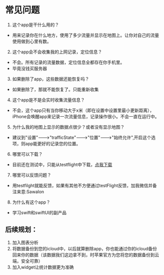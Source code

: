 # 常见问题

1. 这个app是干什么用的？
  - 用来记录你在什么地方，使用了多少流量并显示在地图上。让你对自己的流量使用做到心里有数。
2. 这个app会不会收集我的上网记录，定位信息？
  - 不会。所有记录的流量数据，定位信息全都存在你手机里。
  - 毕竟没钱买服务器
3. 如果删除了app，这些数据还能恢复吗？
  - 如果删除了，那就不能恢复了。只能重新收集
4. 这个app是不是会实时收集流量信息？
  - 不会，这个app只有当你移动大于x米（即在设置中设置里最小更新距离），iPhone会唤醒app来记录一次流量信息，记录操作很小。不会一直在运行中。
5. 为什么我的地图上显示的数据点很少？或者没有显示地图？
  - 建议到"设置"--->"trafficState"--->"位置"--->"始终允许",开启这个选项，则app能更好的记录您的位置。
6. 哪里可以下载？
  - 目前还在测试中，只能从testflight中下载，[点我下载](https://testflight.apple.com/join/jwzpPVQ3)
7. 哪里可以反馈问题？
  - 用testfilght就能反馈，如果有其他不方便通过testFlight反馈，加我微信并备注来意:Sawalon
8. 为什么有这个app？
  - 学习swift和swiftUI的副产品

## 后续规划：
1. 加入图表分析
2. 将数据备份到您的icloud中，以后就算删除app，你也能通过你的icloud备份回来你的数据（该数据我们这边拿不到，时苹果官方为您将您的数据备份到云端，安全可靠）
3. 加入widget让统计数据更为准确
